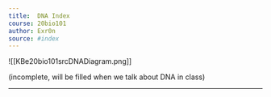 ```yaml
---
title:  DNA Index
course: 20bio101
author: Exr0n
source: #index
---
```


![[KBe20bio101srcDNADiagram.png]]

(incomplete, will be filled when we talk about DNA in class)

---